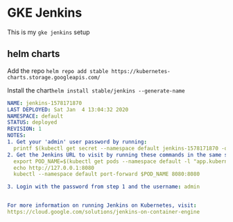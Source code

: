 # GKE Jenkins #

This is my `gke jenkins` setup

## helm charts ##

Add the repo `helm repo add stable https://kubernetes-charts.storage.googleapis.com/`

Install the chart`helm install stable/jenkins --generate-name`

```yaml
NAME: jenkins-1578171870
LAST DEPLOYED: Sat Jan  4 13:04:32 2020
NAMESPACE: default
STATUS: deployed
REVISION: 1
NOTES:
1. Get your 'admin' user password by running:
  printf $(kubectl get secret --namespace default jenkins-1578171870 -o jsonpath="{.data.jenkins-admin-password}" | base64 --decode);echo
2. Get the Jenkins URL to visit by running these commands in the same shell:
  export POD_NAME=$(kubectl get pods --namespace default -l "app.kubernetes.io/component=jenkins-master" -l "app.kubernetes.io/instance=jenkins-1594685437" -o jsonpath="{.items[0].metadata.name}")
  echo http://127.0.0.1:8080
  kubectl --namespace default port-forward $POD_NAME 8080:8080

3. Login with the password from step 1 and the username: admin


For more information on running Jenkins on Kubernetes, visit:
https://cloud.google.com/solutions/jenkins-on-container-engine
```